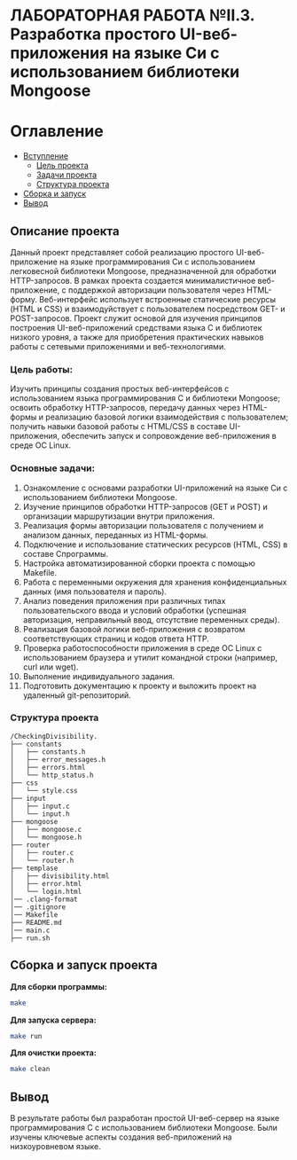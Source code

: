 # ЛАБОРАТОРНАЯ РАБОТА №II.3. Разработка простого UI-веб-приложения на языке Си с использованием библиотеки Mongoose 

# Оглавление

- [Вступление](#описание-проекта)
    - [Цель проекта](#цель-работы)
    - [Задачи проекта](#основные-задачи)
    - [Структура проекта](#структура-проекта)
- [Сборка и запуск](#сборка-и-запуск-проекта)
- [Вывод](#вывод)


   
## Описание проекта

Данный проект представляет собой реализацию простого UI-веб-приложение на языке программирования Си с использованием легковесной библиотеки Mongoose, предназначенной для обработки HTTP-запросов. В рамках проекта создается минималистичное веб-приложение, с поддержкой авторизации пользователя через HTML-форму. Веб-интерфейс использует встроенные статические ресурсы (HTML и CSS) и взаимодуйствует с пользователем посредством GET- и POST-запросов. Проект служит основой для изучения принципов построения UI-веб-приложений средствами языка C и библиотек низкого уровня, а также для приобретения практических навыков работы с сетевыми приложениями и веб-технологиями.


### Цель работы:

Изучить принципы создания простых веб-интерфейсов с использованием языка программирования C и библиотеки Mongoose; освоить обработку HTTP-запросов, передачу данных через HTML-формы и реализацию базовой логики взаимодействия с пользователем; получить навыки базовой работы с HTML/CSS в составе UI-приложения, обеспечить запуск и сопровождение веб-приложения в среде ОС Linux.


### Основные задачи:

1. Ознакомление с основами разработки UI-приложений на языке Си с использованием библиотеки Mongoose.
2. Изучение принципов обработки HTTP-запросов (GET и POST) и организации маршрутизации внутри приложения.
3. Реализация формы авторизации пользователя с получением и анализом данных, переданных из HTML-формы.
4. Подключение и использование статических ресурсов (HTML, CSS) в составе Cпрограммы.
5. Настройка автоматизированной сборки проекта с помощью Makefile.
6. Работа с переменными окружения для хранения конфиденциальных данных (имя пользователя и пароль).
7. Анализ поведения приложения при различных типах пользовательского ввода и условий обработки (успешная авторизация, неправильный ввод, отсутствие переменных среды).
8. Реализация базовой логики веб-приложения с возвратом соответствующих страниц и кодов ответа HTTP.
9. Проверка работоспособности приложения в среде ОС Linux с использованием браузера и утилит командной строки (например, curl или wget).
10. Выполнение индивидуального задания.
11. Подготовить документацию к проекту и выложить проект на удаленный git-репозиторий.


### Структура проекта
```
/CheckingDivisibility.
├── constants
│   ├── constants.h
│   ├── error_messages.h
│   ├── errors.html
│   └── http_status.h
├── css
│   └── style.css
├── input
│   ├── input.c
│   └── input.h
├── mongoose
│   ├── mongoose.c
│   └── mongoose.h
├── router
│   ├── router.c
│   └── router.h
├── templase
│   ├── divisibility.html
│   ├── error.html
│   └── login.html
│── .clang-format       
│── .gitignore       
│── Makefile
├── README.md
│── main.c
├── run.sh
```


## Сборка и запуск проекта
**Для сборки программы:**
```sh
make
```

**Для запуска сервера:**
```sh
make run
```

**Для очистки проекта:**
```sh
make clean
```

## Вывод
В результате работы был разработан простой UI-веб-сервер на языке программирования C с использованием библиотеки Mongoose. Были изучены ключевые аспекты создания веб-приложений на низкоуровневом языке.



